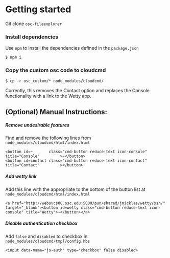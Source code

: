 # Getting started

Git clone `osc-fileexplorer`

### Install dependencies

Use `npm` to install the dependencies defined in the `package.json`

```
$ npm i
```

### Copy the custom osc code to cloudcmd

```
$ cp -r osc_custom/* node_modules/cloudcmd/
```

Currently, this removes the Contact option and replaces the Console functionality with a link to the Wetty app.

## (Optional) Manual Instructions:

##### Remove undesirable features

Find and remove the following lines from `node_modules/cloudcmd/html/index.html`

```
<button id=~       class="cmd-button reduce-text icon-console"   title="Console"         >~</button>
<button id=contact class="cmd-button reduce-text icon-contact"   title="Contact"         ></button>
```

##### Add wetty link

Add this line with the appropriate to the bottom of the button list at `node_modules/cloudcmd/html/index.html`

```
<a href="http://websvcs08.osc.edu:5000/pun/shared/jnicklas/wetty/ssh/" target="_blank"><button id=wetty class="cmd-button reduce-text icon-console" title="Wetty">~</button></a>
```

##### Disable authentication checkbox

Add `false` and `disabled` to checkbox in `node_modules/cloudcmd/tmpl/config.hbs`

```
<input data-name="js-auth" type="checkbox" false disabled>
```


